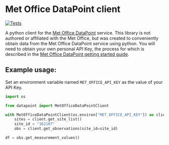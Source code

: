 # Met Office DataPoint client

[![Tests](https://github.com/n-n-s/met-office-datapoint-client/actions/workflows/merge.yaml/badge.svg)](https://github.com/n-n-s/met-office-datapoint-client/actions/workflows/merge.yaml)

A python client for the [Met Office DataPoint](https://www.metoffice.gov.uk/services/data/datapoint) service.
This library is not authored or affiliated with the Met Office, but was created to conveniently obtain data from the
Met Office DataPoint service using python.
You will need to obtain your own personal API Key, the process for which is described in the
[Met Office DataPoint getting started guide](https://www.metoffice.gov.uk/services/data/datapoint/getting-started).

## Example usage:

Set an environment variable named `MET_OFFICE_API_KEY` as the value of your API Key.

```python
import os

from datapoint import MetOfficeDataPointClient

with MetOfficeDataPointClient(os.environ["MET_OFFICE_API_KEY"]) as client:
    sites = client.get_site_list()
    site_id = "162107"
    obs = client.get_observations(site_id=site_id)

df = obs.get_measurement_values()
```
